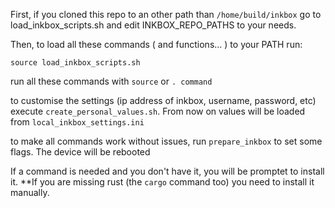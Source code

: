 First, if you cloned this repo to an other path than `/home/build/inkbox` go to load_inkbox_scripts.sh and edit INKBOX_REPO_PATHS to your needs.

Then, to load all these commands ( and functions... ) to your PATH run:
```
source load_inkbox_scripts.sh
```
run all these commands with `source` or `. command`

to customise the settings (ip address of inkbox, username, password, etc) execute `create_personal_values.sh`. From now on values will be loaded from `local_inkbox_settings.ini`

to make all commands work without issues, run `prepare_inkbox` to set some flags. The device will be rebooted

If a command is needed and you don't have it, you will be promptet to install it. **If you are missing rust (the `cargo` command too) you need to install it manually.